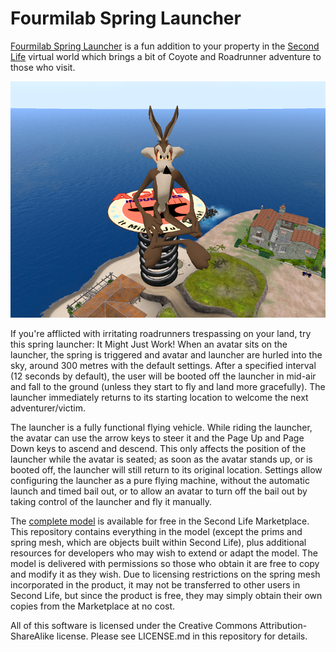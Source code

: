 # Fourmilab Spring Launcher

[Fourmilab Spring Launcher](https://marketplace.secondlife.com/p/Fourmilab-Spring-Launcher/18033331)
is a fun addition to your property in the
[Second Life](https://en.wikipedia.org/wiki/Second_Life) virtual world
which brings a bit of Coyote and Roadrunner adventure to those who visit.

![Fourmilab Spring Launcher](marketplace/images/spring_ride.png)

If you're afflicted with irritating roadrunners trespassing on your land,
try this spring launcher: It Might Just Work! When an avatar sits on the
launcher, the spring is triggered and avatar and launcher are hurled into
the sky, around 300 metres with the default settings. After a specified
interval (12 seconds by default), the user will be booted off the launcher
in mid-air and fall to the ground (unless they start to fly and land more
gracefully). The launcher immediately returns to its starting location
to welcome the next adventurer/victim.

The launcher is a fully functional flying vehicle. While riding the
launcher, the avatar can use the arrow keys to steer it and the Page
Up and Page Down keys to ascend and descend. This only affects the
position of the launcher while the avatar is seated; as soon as the
avatar stands up, or is booted off, the launcher will still return to
its original location. Settings allow configuring the launcher as a
pure flying machine, without the automatic launch and timed bail out,
or to allow an avatar to turn off the bail out by taking control of
the launcher and fly it manually.

The
[complete model](https://marketplace.secondlife.com/p/Fourmilab-Spring-Launcher/18033331)
is available for free in the Second Life Marketplace.  This
repository contains everything in the model (except the prims
and spring mesh, which are objects built within Second Life), plus additional
resources for developers who may wish to extend or adapt the
model.  The model is delivered with permissions so
those who obtain it are free to copy and modify it as they wish.
Due to licensing restrictions on the spring mesh incorporated in the
product, it may not be transferred to other users in Second Life, but
since the product is free, they may simply obtain their own copies
from the Marketplace at no cost.

All of this software is licensed under the Creative Commons
Attribution-ShareAlike license.  Please see LICENSE.md in this
repository for details.
